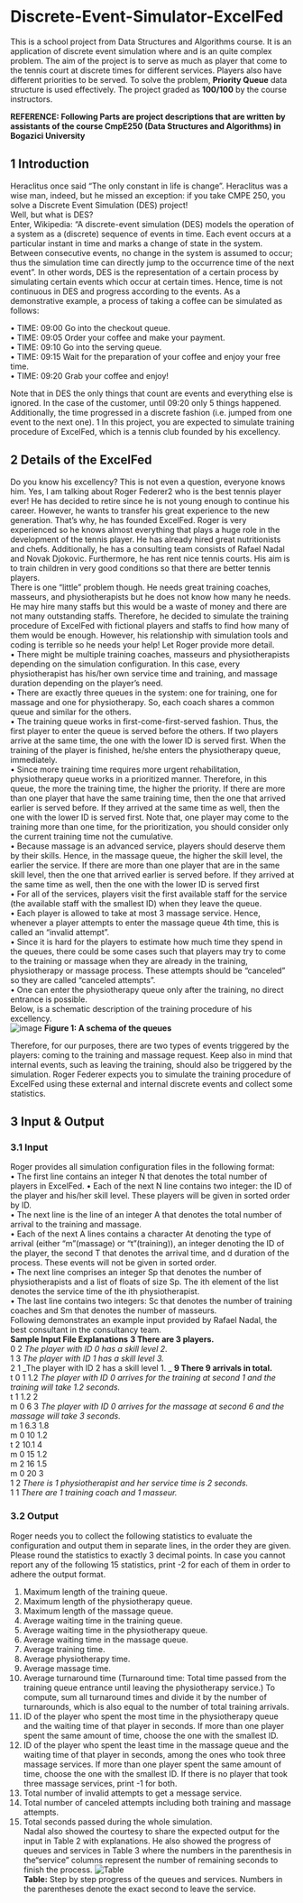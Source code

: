 # Discrete-Event-Simulator-ExcelFed
This is a school project from Data Structures and Algorithms course. It is an application of discrete event simulation where and is an quite complex problem. The aim of the project is to serve as much as player that come to the tennis court at discrete times for different services. Players also have different priorities to be served. To solve the problem, **Priority Queue** data structure is used effectively. The project graded as **100/100** by the course instructors.
  
  **REFERENCE: Following Parts are project descriptions that are written by assistants of the course CmpE250 (Data Structures and Algorithms) in Bogazici University**
  
##  1 Introduction
Heraclitus once said “The only constant in life is change”. Heraclitus was a wise man, indeed,
but he missed an exception: if you take CMPE 250, you solve a Discrete Event Simulation
(DES) project!  
Well, but what is DES?  
Enter, Wikipedia: “A discrete-event simulation (DES) models the operation of a system as
a (discrete) sequence of events in time. Each event occurs at a particular instant in time and
marks a change of state in the system. Between consecutive events, no change in the system
is assumed to occur; thus the simulation time can directly jump to the occurrence time of
the next event”. In other words, DES is the representation of a certain process by simulating
certain events which occur at certain times. Hence, time is not continuous in DES and progress
according to the events. As a demonstrative example, a process of taking a coffee can be
simulated as follows:  

• TIME: 09:00 Go into the checkout queue.  
• TIME: 09:05 Order your coffee and make your payment.  
• TIME: 09:10 Go into the serving queue.  
• TIME: 09:15 Wait for the preparation of your coffee and enjoy your free time.  
• TIME: 09:20 Grab your coffee and enjoy!  

Note that in DES the only things that count are events and everything else is ignored. In
the case of the customer, until 09:20 only 5 things happened. Additionally, the time progressed
in a discrete fashion (i.e. jumped from one event to the next one). 1
In this project, you are expected to simulate training procedure of ExcelFed,
which is a tennis club founded by his excellency.

## 2 Details of the ExcelFed
Do you know his excellency? This is not even a question, everyone knows him. Yes, I am talking
about Roger Federer2 who is the best tennis player ever! He has decided to retire since he is
not young enough to continue his career. However, he wants to transfer his great experience to
the new generation. That’s why, he has founded ExcelFed.
Roger is very experienced so he knows almost everything that plays a huge role in the development
of the tennis player. He has already hired great nutritionists and chefs. Additionally,
he has a consulting team consists of Rafael Nadal and Novak Djokovic. Furthermore, he has
rent nice tennis courts. His aim is to train children in very good conditions so that there are
better tennis players.  
There is one “little” problem though. He needs great training coaches, masseurs, and
physiotherapists but he does not know how many he needs. He may hire many staffs but this
would be a waste of money and there are not many outstanding staffs. Therefore, he decided
to simulate the training procedure of ExcelFed with fictional players and staffs to
find how many of them would be enough. However, his relationship with simulation tools
and coding is terrible so he needs your help! Let Roger provide more detail.  
• There might be multiple training coaches, masseurs and physiotherapists depending on
the simulation configuration. In this case, every physiotherapist has his/her own service
time and training, and massage duration depending on the player’s need.  
• There are exactly three queues in the system: one for training, one for massage and one
for physiotherapy. So, each coach shares a common queue and similar for the others.  
• The training queue works in first-come-first-served fashion. Thus, the first player to
enter the queue is served before the others. If two players arrive at the same time, the
one with the lower ID is served first. When the training of the player is finished, he/she
enters the physiotherapy queue, immediately.  
• Since more training time requires more urgent rehabilitation, physiotherapy queue works
in a prioritized manner. Therefore, in this queue, the more the training time, the
higher the priority. If there are more than one player that have the same training
time, then the one that arrived earlier is served before. If they arrived at the same time
as well, then the one with the lower ID is served first. Note that, one player may come
to the training more than one time, for the prioritization, you should consider only the
current training time not the cumulative.  
• Because massage is an advanced service, players should deserve them by their skills.
Hence, in the massage queue, the higher the skill level, the earlier the service. If
there are more than one player that are in the same skill level, then the one that arrived
earlier is served before. If they arrived at the same time as well, then the one with the
lower ID is served first  
• For all of the services, players visit the first available staff for the service (the available
staff with the smallest ID) when they leave the queue.  
• Each player is allowed to take at most 3 massage service. Hence, whenever a player
attempts to enter the massage queue 4th time, this is called an “invalid attempt”.  
• Since it is hard for the players to estimate how much time they spend in the queues,
there could be some cases such that players may try to come to the training or massage
when they are already in the training, physiotherapy or massage process. These attempts
should be “canceled” so they are called “canceled attempts”.  
• One can enter the physiotherapy queue only after the training, no direct entrance is
possible.  
Below, is a schematic description of the training procedure of his excellency.  
![image](https://user-images.githubusercontent.com/81170575/151330391-1a78f03e-eddc-4465-a754-ea373e6a34a4.png)
**Figure 1: A schema of the queues**  

Therefore, for our purposes, there are two types of events triggered by the players: coming
to the training and massage request. Keep also in mind that internal events, such as leaving
the training, should also be triggered by the simulation. Roger Federer expects you to simulate
the training procedure of ExcelFed using these external and internal discrete events and collect
some statistics.
## 3 Input & Output
### 3.1 Input
Roger provides all simulation configuration files in the following format:  
• The first line contains an integer N that denotes the total number of players in ExcelFed.
• Each of the next N line contains two integer: the ID of the player and his/her skill level.
These players will be given in sorted order by ID.  
• The next line is the line of an integer A that denotes the total number of arrival to the
training and massage.  
• Each of the next A lines contains a character At denoting the type of arrival (either
“m”(massage) or “t”(training)), an integer denoting the ID of the player, the second T
that denotes the arrival time, and d duration of the process. These events will not be
given in sorted order.  
• The next line comprises an integer Sp that denotes the number of physiotherapists and
a list of floats of size Sp. The ith element of the list denotes the service time of the ith
physiotherapist.  
• The last line contains two integers: Sc that denotes the number of training coaches and
Sm that denotes the number of masseurs.  
Following demonstrates an example input provided by Rafael Nadal, the best consultant in
the consultancy team.  
**Sample Input File Explanations**
**3 There are 3 players.**  
0 2            _The player with ID 0 has a skill level 2._  
1 3            _The player with ID 1 has a skill level 3._  
2 1            _The player with ID 2 has a skill level 1. _ 
**9 There 9 arrivals in total.**  
t 0 1 1.2      _The player with ID 0 arrives for the training at second 1 and the training will take 1.2 seconds._    
t 1 1.2 2  
m 0 6 3        _The player with ID 0 arrives for the massage at second 6 and the massage will take 3 seconds._  
m 1 6.3 1.8  
m 0 10 1.2  
t 2 10.1 4  
m 0 15 1.2  
m 2 16 1.5  
m 0 20 3  
1 2            _There is 1 physiotherapist and her service time is 2 seconds._    
1 1            _There are 1 training coach and 1 masseur._  
### 3.2 Output
Roger needs you to collect the following statistics to evaluate the configuration and output
them in separate lines, in the order they are given. Please round the statistics to exactly 3
decimal points. In case you cannot report any of the following 15 statistics, print -2 for each
of them in order to adhere the output format.  
1. Maximum length of the training queue.  
2. Maximum length of the physiotherapy queue.  
3. Maximum length of the massage queue.  
4. Average waiting time in the training queue.  
5. Average waiting time in the physiotherapy queue.  
6. Average waiting time in the massage queue.  
7. Average training time.  
8. Average physiotherapy time.  
9. Average massage time.  
10. Average turnaround time (Turnaround time: Total time passed from the training queue
entrance until leaving the physiotherapy service.) To compute, sum all turnaround times
and divide it by the number of turnarounds, which is also equal to the number of total
training arrivals.  
11. ID of the player who spent the most time in the physiotherapy queue and the waiting
time of that player in seconds. If more than one player spent the same amount of time,
choose the one with the smallest ID.  
12. ID of the player who spent the least time in the massage queue and the waiting time of
that player in seconds, among the ones who took three massage services. If more than
one player spent the same amount of time, choose the one with the smallest ID. If there
is no player that took three massage services, print -1 for both.  
13. Total number of invalid attempts to get a message service.  
14. Total number of canceled attempts including both training and massage attempts.  
15. Total seconds passed during the whole simulation.  
Nadal also showed the courtesy to share the expected output for the input in Table 2 with
explanations. He also showed the progress of queues and services in Table 3 where the numbers
in the parenthesis in the“service” columns represent the number of remaining seconds to finish
the process. 
![Table](https://user-images.githubusercontent.com/81170575/151333505-ed8a5e6b-3b3a-466b-b711-b8672e5517c5.png)  
**Table:** Step by step progress of the queues and services. Numbers in the parentheses denote
the exact second to leave the service.  
